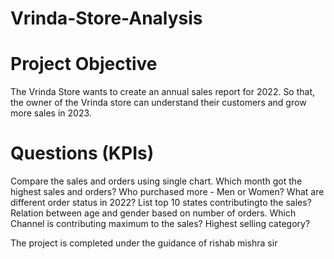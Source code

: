 # Vrinda-Store-Analysis

# Project Objective

The Vrinda Store wants to create an annual sales report for 2022. So that, the owner of the Vrinda store can understand their customers and grow more sales in 2023.

# Questions (KPIs)

Compare the sales and orders using single chart.
Which month got the highest sales and orders?
Who purchased more - Men or Women?
What are different order status in 2022?
List top 10 states contributingto the sales?
Relation between age and gender based on number of orders.
Which Channel is contributing maximum to the sales?
Highest selling category?

The project is completed under the guidance of rishab mishra sir
